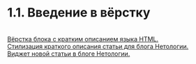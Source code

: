 <h1>1.1. Введение в вёрстку</h1>
<br><a href="https://github.com/netology-code/html-2-homeworks/blob/master/introduction-html-css/layout">Вёрстка блока с кратким описанием языка HTML.</a>
<br><a href="https://github.com/netology-code/html-2-homeworks/blob/master/introduction-html-css/article-description">Стилизация краткого описания статьи для блога Нетологии.</a>
<br><a href="https://github.com/netology-code/html-2-homeworks/blob/master/introduction-html-css/widget">Виджет новой статьи в блоге Нетологии.</a>
